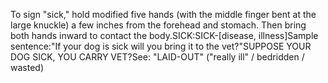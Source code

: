 To sign "sick," hold modified five hands (with the middle finger bent at the large 
  knuckle) a few inches from the forehead and stomach. Then bring both 
  hands inward to contact the body.SICK:SICK-[disease, illness]Sample sentence:"If your dog is sick will 
	you bring it to the vet?"SUPPOSE YOUR DOG SICK, YOU CARRY VET?See: "LAID-OUT" 
	("really ill" / bedridden / wasted)